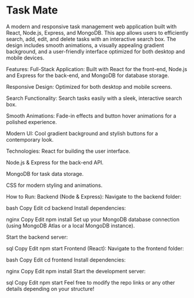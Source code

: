 # Task Mate
A modern and responsive task management web application built with React, Node.js, Express, and MongoDB. This app allows users to efficiently search, add, edit, and delete tasks with an interactive search box. The design includes smooth animations, a visually appealing gradient background, and a user-friendly interface optimized for both desktop and mobile devices.

Features:
Full-Stack Application: Built with React for the front-end, Node.js and Express for the back-end, and MongoDB for database storage.

Responsive Design: Optimized for both desktop and mobile screens.

Search Functionality: Search tasks easily with a sleek, interactive search box.

Smooth Animations: Fade-in effects and button hover animations for a polished experience.

Modern UI: Cool gradient background and stylish buttons for a contemporary look.

Technologies:
React for building the user interface.

Node.js & Express for the back-end API.

MongoDB for task data storage.

CSS for modern styling and animations.

How to Run:
Backend (Node & Express):
Navigate to the backend folder:

bash
Copy
Edit
cd backend
Install dependencies:

nginx
Copy
Edit
npm install
Set up your MongoDB database connection (using MongoDB Atlas or a local MongoDB instance).

Start the backend server:

sql
Copy
Edit
npm start
Frontend (React):
Navigate to the frontend folder:

bash
Copy
Edit
cd frontend
Install dependencies:

nginx
Copy
Edit
npm install
Start the development server:

sql
Copy
Edit
npm start
Feel free to modify the repo links or any other details depending on your structure!
